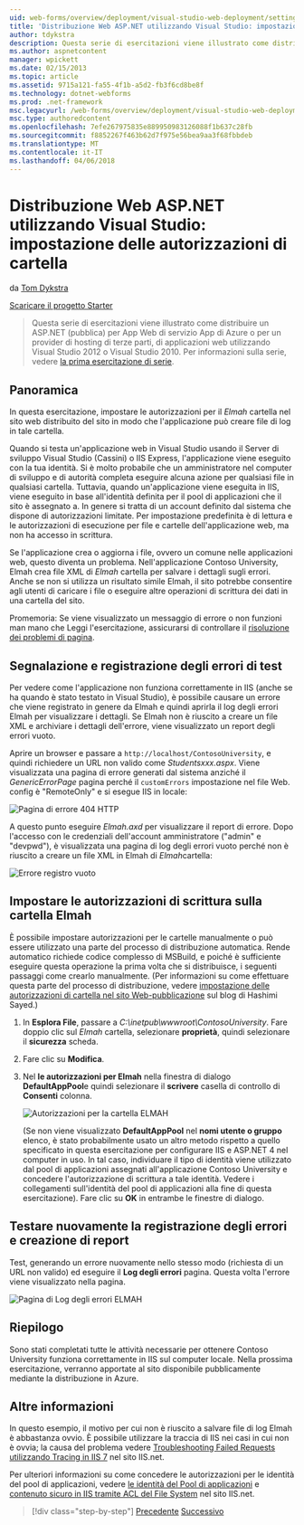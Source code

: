 ```yaml
---
uid: web-forms/overview/deployment/visual-studio-web-deployment/setting-folder-permissions
title: 'Distribuzione Web ASP.NET utilizzando Visual Studio: impostazione delle autorizzazioni di cartella | Documenti Microsoft'
author: tdykstra
description: Questa serie di esercitazioni viene illustrato come distribuire un ASP.NET (pubblica) per App Web di servizio App di Azure o per un provider di hosting di terze parti, di applicazioni web da utilizza...
ms.author: aspnetcontent
manager: wpickett
ms.date: 02/15/2013
ms.topic: article
ms.assetid: 9715a121-fa55-4f1b-a5d2-fb3f6cd8be8f
ms.technology: dotnet-webforms
ms.prod: .net-framework
msc.legacyurl: /web-forms/overview/deployment/visual-studio-web-deployment/setting-folder-permissions
msc.type: authoredcontent
ms.openlocfilehash: 7efe267975835e889950983126088f1b637c28fb
ms.sourcegitcommit: f8852267f463b62d7f975e56bea9aa3f68fbbdeb
ms.translationtype: MT
ms.contentlocale: it-IT
ms.lasthandoff: 04/06/2018
---
```

<a name="aspnet-web-deployment-using-visual-studio-setting-folder-permissions"></a>Distribuzione Web ASP.NET utilizzando Visual Studio: impostazione delle autorizzazioni di cartella
====================
da [Tom Dykstra](https://github.com/tdykstra)

[Scaricare il progetto Starter](http://go.microsoft.com/fwlink/p/?LinkId=282627)

> Questa serie di esercitazioni viene illustrato come distribuire un ASP.NET (pubblica) per App Web di servizio App di Azure o per un provider di hosting di terze parti, di applicazioni web utilizzando Visual Studio 2012 o Visual Studio 2010. Per informazioni sulla serie, vedere [la prima esercitazione di serie](introduction.md).


## <a name="overview"></a>Panoramica

In questa esercitazione, impostare le autorizzazioni per il *Elmah* cartella nel sito web distribuito del sito in modo che l'applicazione può creare file di log in tale cartella.

Quando si testa un'applicazione web in Visual Studio usando il Server di sviluppo Visual Studio (Cassini) o IIS Express, l'applicazione viene eseguito con la tua identità. Si è molto probabile che un amministratore nel computer di sviluppo e di autorità completa eseguire alcuna azione per qualsiasi file in qualsiasi cartella. Tuttavia, quando un'applicazione viene eseguita in IIS, viene eseguito in base all'identità definita per il pool di applicazioni che il sito è assegnato a. In genere si tratta di un account definito dal sistema che dispone di autorizzazioni limitate. Per impostazione predefinita è di lettura e le autorizzazioni di esecuzione per file e cartelle dell'applicazione web, ma non ha accesso in scrittura.

Se l'applicazione crea o aggiorna i file, ovvero un comune nelle applicazioni web, questo diventa un problema. Nell'applicazione Contoso University, Elmah crea file XML di *Elmah* cartella per salvare i dettagli sugli errori. Anche se non si utilizza un risultato simile Elmah, il sito potrebbe consentire agli utenti di caricare i file o eseguire altre operazioni di scrittura dei dati in una cartella del sito.

Promemoria: Se viene visualizzato un messaggio di errore o non funzioni man mano che Leggi l'esercitazione, assicurarsi di controllare il [risoluzione dei problemi di pagina](troubleshooting.md).

## <a name="test-error-logging-and-reporting"></a>Segnalazione e registrazione degli errori di test

Per vedere come l'applicazione non funziona correttamente in IIS (anche se ha quando è stato testato in Visual Studio), è possibile causare un errore che viene registrato in genere da Elmah e quindi aprirla il log degli errori Elmah per visualizzare i dettagli. Se Elmah non è riuscito a creare un file XML e archiviare i dettagli dell'errore, viene visualizzato un report degli errori vuoto.

Aprire un browser e passare a `http://localhost/ContosoUniversity`, e quindi richiedere un URL non valido come *Studentsxxx.aspx*. Viene visualizzata una pagina di errore generati dal sistema anziché il *GenericErrorPage* pagina perché il `customErrors` impostazione nel file Web. config è "RemoteOnly" e si esegue IIS in locale:

![Pagina di errore 404 HTTP](setting-folder-permissions/_static/image1.png)

A questo punto eseguire *Elmah.axd* per visualizzare il report di errore. Dopo l'accesso con le credenziali dell'account amministratore (&quot;admin&quot; e &quot;devpwd&quot;), è visualizzata una pagina di log degli errori vuoto perché non è riuscito a creare un file XML in Elmah di *Elmah*cartella:

![Errore registro vuoto](setting-folder-permissions/_static/image2.png)

## <a name="set-write-permission-on-the-elmah-folder"></a>Impostare le autorizzazioni di scrittura sulla cartella Elmah

È possibile impostare autorizzazioni per le cartelle manualmente o può essere utilizzato una parte del processo di distribuzione automatica. Rende automatico richiede codice complesso di MSBuild, e poiché è sufficiente eseguire questa operazione la prima volta che si distribuisce, i seguenti passaggi come crearlo manualmente. (Per informazioni su come effettuare questa parte del processo di distribuzione, vedere [impostazione delle autorizzazioni di cartella nel sito Web-pubblicazione](http://sedodream.com/2011/11/08/SettingFolderPermissionsOnWebPublish.aspx) sul blog di Hashimi Sayed.)

1. In **Esplora File**, passare a *C:\inetpub\wwwroot\ContosoUniversity*. Fare doppio clic sul *Elmah* cartella, selezionare **proprietà**, quindi selezionare il **sicurezza** scheda.
2. Fare clic su **Modifica**.
3. Nel **le autorizzazioni per Elmah** nella finestra di dialogo **DefaultAppPool**e quindi selezionare il **scrivere** casella di controllo di **Consenti** colonna.

    ![Autorizzazioni per la cartella ELMAH](setting-folder-permissions/_static/image3.png)

    (Se non viene visualizzato **DefaultAppPool** nel **nomi utente o gruppo** elenco, è stato probabilmente usato un altro metodo rispetto a quello specificato in questa esercitazione per configurare IIS e ASP.NET 4 nel computer in uso. In tal caso, individuare il tipo di identità viene utilizzato dal pool di applicazioni assegnati all'applicazione Contoso University e concedere l'autorizzazione di scrittura a tale identità. Vedere i collegamenti sull'identità del pool di applicazioni alla fine di questa esercitazione). Fare clic su **OK** in entrambe le finestre di dialogo.

## <a name="retest-error-logging-and-reporting"></a>Testare nuovamente la registrazione degli errori e creazione di report

Test, generando un errore nuovamente nello stesso modo (richiesta di un URL non valido) ed eseguire il **Log degli errori** pagina. Questa volta l'errore viene visualizzato nella pagina.

![Pagina di Log degli errori ELMAH](setting-folder-permissions/_static/image4.png)

## <a name="summary"></a>Riepilogo

Sono stati completati tutte le attività necessarie per ottenere Contoso University funziona correttamente in IIS sul computer locale. Nella prossima esercitazione, verranno apportate al sito disponibile pubblicamente mediante la distribuzione in Azure.

## <a name="more-information"></a>Altre informazioni

In questo esempio, il motivo per cui non è riuscito a salvare file di log Elmah è abbastanza ovvio. È possibile utilizzare la traccia di IIS nei casi in cui non è ovvia; la causa del problema vedere [Troubleshooting Failed Requests utilizzando Tracing in IIS 7](https://www.iis.net/learn/troubleshoot/using-failed-request-tracing/troubleshooting-failed-requests-using-tracing-in-iis) nel sito IIS.net.

Per ulteriori informazioni su come concedere le autorizzazioni per le identità del pool di applicazioni, vedere [le identità del Pool di applicazioni](https://www.iis.net/learn/manage/configuring-security/application-pool-identities) e [contenuto sicuro in IIS tramite ACL del File System](https://www.iis.net/learn/get-started/planning-for-security/secure-content-in-iis-through-file-system-acls) nel sito IIS.net.

> [!div class="step-by-step"]
> [Precedente](deploying-to-iis.md)
> [Successivo](deploying-to-production.md)
